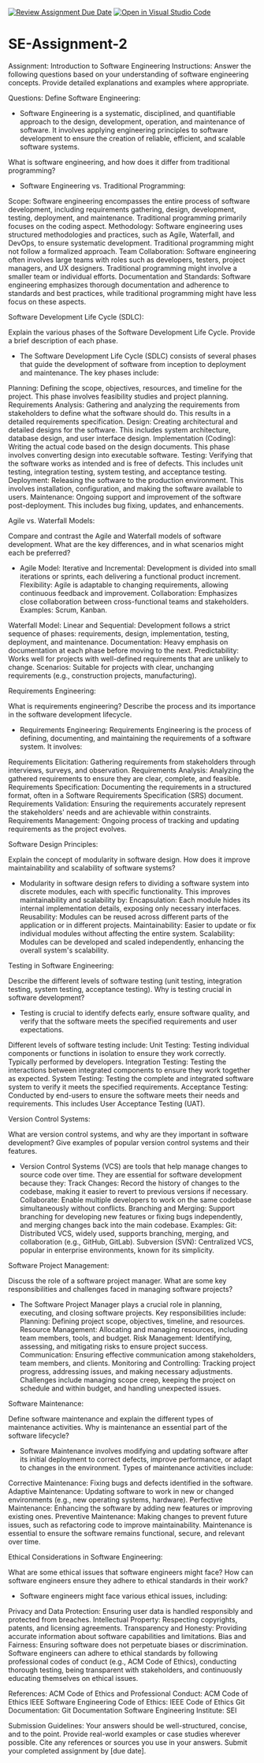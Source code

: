 [![Review Assignment Due Date](https://classroom.github.com/assets/deadline-readme-button-24ddc0f5d75046c5622901739e7c5dd533143b0c8e959d652212380cedb1ea36.svg)](https://classroom.github.com/a/-ucQIGTc)
[![Open in Visual Studio Code](https://classroom.github.com/assets/open-in-vscode-718a45dd9cf7e7f842a935f5ebbe5719a5e09af4491e668f4dbf3b35d5cca122.svg)](https://classroom.github.com/online_ide?assignment_repo_id=15210746&assignment_repo_type=AssignmentRepo)
# SE-Assignment-2
Assignment: Introduction to Software Engineering
Instructions:
Answer the following questions based on your understanding of software engineering concepts. Provide detailed explanations and examples where appropriate.

Questions:
Define Software Engineering:

- Software Engineering is a systematic, disciplined, and quantifiable approach to the design, development, operation, and maintenance of software. It involves applying engineering principles to software development to ensure the creation of reliable, efficient, and scalable software systems.


What is software engineering, and how does it differ from traditional programming?

- Software Engineering vs. Traditional Programming:

Scope: Software engineering encompasses the entire process of software development, including requirements gathering, design, development, testing, deployment, and maintenance. Traditional programming primarily focuses on the coding aspect.
Methodology: Software engineering uses structured methodologies and practices, such as Agile, Waterfall, and DevOps, to ensure systematic development. Traditional programming might not follow a formalized approach.
Team Collaboration: Software engineering often involves large teams with roles such as developers, testers, project managers, and UX designers. Traditional programming might involve a smaller team or individual efforts.
Documentation and Standards: Software engineering emphasizes thorough documentation and adherence to standards and best practices, while traditional programming might have less focus on these aspects.


Software Development Life Cycle (SDLC):

Explain the various phases of the Software Development Life Cycle. Provide a brief description of each phase.

- The Software Development Life Cycle (SDLC) consists of several phases that guide the development of software from inception to deployment and maintenance. The key phases include:

Planning: Defining the scope, objectives, resources, and timeline for the project. This phase involves feasibility studies and project planning.
Requirements Analysis: Gathering and analyzing the requirements from stakeholders to define what the software should do. This results in a detailed requirements specification.
Design: Creating architectural and detailed designs for the software. This includes system architecture, database design, and user interface design.
Implementation (Coding): Writing the actual code based on the design documents. This phase involves converting design into executable software.
Testing: Verifying that the software works as intended and is free of defects. This includes unit testing, integration testing, system testing, and acceptance testing.
Deployment: Releasing the software to the production environment. This involves installation, configuration, and making the software available to users.
Maintenance: Ongoing support and improvement of the software post-deployment. This includes bug fixing, updates, and enhancements.


Agile vs. Waterfall Models:

Compare and contrast the Agile and Waterfall models of software development. What are the key differences, and in what scenarios might each be preferred?

- Agile Model:
Iterative and Incremental: Development is divided into small iterations or sprints, each delivering a functional product increment.
Flexibility: Agile is adaptable to changing requirements, allowing continuous feedback and improvement.
Collaboration: Emphasizes close collaboration between cross-functional teams and stakeholders.
Examples: Scrum, Kanban.


Waterfall Model:
Linear and Sequential: Development follows a strict sequence of phases: requirements, design, implementation, testing, deployment, and maintenance.
Documentation: Heavy emphasis on documentation at each phase before moving to the next.
Predictability: Works well for projects with well-defined requirements that are unlikely to change.
Scenarios: Suitable for projects with clear, unchanging requirements (e.g., construction projects, manufacturing).

Requirements Engineering:

What is requirements engineering? Describe the process and its importance in the software development lifecycle.

- Requirements Engineering:
Requirements Engineering is the process of defining, documenting, and maintaining the requirements of a software system. It involves:

Requirements Elicitation: Gathering requirements from stakeholders through interviews, surveys, and observation.
Requirements Analysis: Analyzing the gathered requirements to ensure they are clear, complete, and feasible.
Requirements Specification: Documenting the requirements in a structured format, often in a Software Requirements Specification (SRS) document.
Requirements Validation: Ensuring the requirements accurately represent the stakeholders' needs and are achievable within constraints.
Requirements Management: Ongoing process of tracking and updating requirements as the project evolves.


Software Design Principles:

Explain the concept of modularity in software design. How does it improve maintainability and scalability of software systems?

- Modularity in software design refers to dividing a software system into discrete modules, each with specific functionality. This improves maintainability and scalability by:
Encapsulation: Each module hides its internal implementation details, exposing only necessary interfaces.
Reusability: Modules can be reused across different parts of the application or in different projects.
Maintainability: Easier to update or fix individual modules without affecting the entire system.
Scalability: Modules can be developed and scaled independently, enhancing the overall system's scalability.

Testing in Software Engineering:

Describe the different levels of software testing (unit testing, integration testing, system testing, acceptance testing). Why is testing crucial in software development?

- Testing is crucial to identify defects early, ensure software quality, and verify that the software meets the specified requirements and user expectations.

Different levels of software testing include:
Unit Testing: Testing individual components or functions in isolation to ensure they work correctly. Typically performed by developers.
Integration Testing: Testing the interactions between integrated components to ensure they work together as expected.
System Testing: Testing the complete and integrated software system to verify it meets the specified requirements.
Acceptance Testing: Conducted by end-users to ensure the software meets their needs and requirements. This includes User Acceptance Testing (UAT).

Version Control Systems:

What are version control systems, and why are they important in software development? Give examples of popular version control systems and their features.

- Version Control Systems (VCS) are tools that help manage changes to source code over time. They are essential for software development because they:
Track Changes: Record the history of changes to the codebase, making it easier to revert to previous versions if necessary.
Collaborate: Enable multiple developers to work on the same codebase simultaneously without conflicts.
Branching and Merging: Support branching for developing new features or fixing bugs independently, and merging changes back into the main codebase.
Examples:
Git: Distributed VCS, widely used, supports branching, merging, and collaboration (e.g., GitHub, GitLab).
Subversion (SVN): Centralized VCS, popular in enterprise environments, known for its simplicity.


Software Project Management:

Discuss the role of a software project manager. What are some key responsibilities and challenges faced in managing software projects?

- The Software Project Manager plays a crucial role in planning, executing, and closing software projects. Key responsibilities include:
Planning: Defining project scope, objectives, timeline, and resources.
Resource Management: Allocating and managing resources, including team members, tools, and budget.
Risk Management: Identifying, assessing, and mitigating risks to ensure project success.
Communication: Ensuring effective communication among stakeholders, team members, and clients.
Monitoring and Controlling: Tracking project progress, addressing issues, and making necessary adjustments.
Challenges include managing scope creep, keeping the project on schedule and within budget, and handling unexpected issues.


Software Maintenance:

Define software maintenance and explain the different types of maintenance activities. Why is maintenance an essential part of the software lifecycle?

- Software Maintenance involves modifying and updating software after its initial deployment to correct defects, improve performance, or adapt to changes in the environment. Types of maintenance activities include:

Corrective Maintenance: Fixing bugs and defects identified in the software.
Adaptive Maintenance: Updating software to work in new or changed environments (e.g., new operating systems, hardware).
Perfective Maintenance: Enhancing the software by adding new features or improving existing ones.
Preventive Maintenance: Making changes to prevent future issues, such as refactoring code to improve maintainability.
Maintenance is essential to ensure the software remains functional, secure, and relevant over time.


Ethical Considerations in Software Engineering:

What are some ethical issues that software engineers might face? How can software engineers ensure they adhere to ethical standards in their work?

- Software engineers might face various ethical issues, including:

Privacy and Data Protection: Ensuring user data is handled responsibly and protected from breaches.
Intellectual Property: Respecting copyrights, patents, and licensing agreements.
Transparency and Honesty: Providing accurate information about software capabilities and limitations.
Bias and Fairness: Ensuring software does not perpetuate biases or discrimination.
Software engineers can adhere to ethical standards by following professional codes of conduct (e.g., ACM Code of Ethics), conducting thorough testing, being transparent with stakeholders, and continuously educating themselves on ethical issues.


References:
ACM Code of Ethics and Professional Conduct: ACM Code of Ethics
IEEE Software Engineering Code of Ethics: IEEE Code of Ethics
Git Documentation: Git Documentation
Software Engineering Institute: SEI



Submission Guidelines:
Your answers should be well-structured, concise, and to the point.
Provide real-world examples or case studies wherever possible.
Cite any references or sources you use in your answers.
Submit your completed assignment by [due date].
